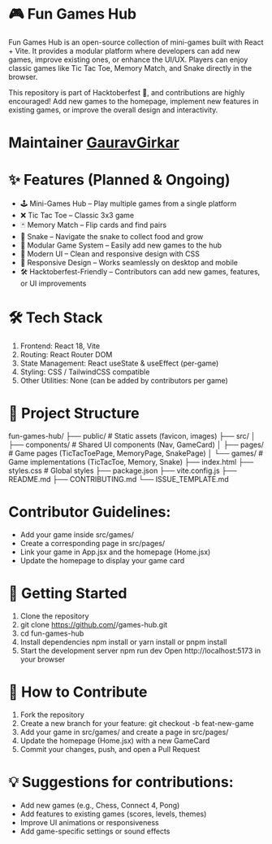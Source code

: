 # 🎮 Fun Games Hub

Fun Games Hub is an open-source collection of mini-games built with React + Vite. It provides a modular platform where developers can add new games, improve existing ones, or enhance the UI/UX. Players can enjoy classic games like Tic Tac Toe, Memory Match, and Snake directly in the browser.

This repository is part of Hacktoberfest 🍂, and contributions are highly encouraged! Add new games to the homepage, implement new features in existing games, or improve the overall design and interactivity.

# Maintainer [GauravGirkar](https://github.com/GauravGirkar)

# ✨ Features (Planned & Ongoing)
- 🕹️ Mini-Games Hub – Play multiple games from a single platform
- ❌ Tic Tac Toe – Classic 3x3 game
- 🃏 Memory Match – Flip cards and find pairs
- 🐍 Snake – Navigate the snake to collect food and grow
- 🧩 Modular Game System – Easily add new games to the hub
- 🎨 Modern UI – Clean and responsive design with CSS
- 📱 Responsive Design – Works seamlessly on desktop and mobile
- 🛠️ Hacktoberfest-Friendly – Contributors can add new games, features, or UI improvements

# 🛠️ Tech Stack
1. Frontend: React 18, Vite
2. Routing: React Router DOM
3. State Management: React useState & useEffect (per-game)
4. Styling: CSS / TailwindCSS compatible
5. Other Utilities: None (can be added by contributors per game)

# 📂 Project Structure
fun-games-hub/
├── public/                 # Static assets (favicon, images)
├── src/
│   ├── components/         # Shared UI components (Nav, GameCard)
│   ├── pages/              # Game pages (TicTacToePage, MemoryPage, SnakePage)
│   └── games/              # Game implementations (TicTacToe, Memory, Snake)
├── index.html
├── styles.css              # Global styles
├── package.json
├── vite.config.js
├── README.md
├── CONTRIBUTING.md
└── ISSUE_TEMPLATE.md


# Contributor Guidelines:
 - Add your game inside src/games/
 - Create a corresponding page in src/pages/
 - Link your game in App.jsx and the homepage (Home.jsx)
 - Update the homepage to display your game card

# 🚀 Getting Started
 1. Clone the repository
 2. git clone https://github.com/<your-username>/games-hub.git
 3. cd fun-games-hub
 4. Install dependencies
    npm install
    or
    yarn install
    or
    pnpm install
 6. Start the development server
    npm run dev
    Open http://localhost:5173
    in your browser

# 🎯 How to Contribute
1. Fork the repository
2. Create a new branch for your feature: git checkout -b feat-new-game
3. Add your game in src/games/ and create a page in src/pages/
4. Update the homepage (Home.jsx) with a new GameCard
5. Commit your changes, push, and open a Pull Request

# 💡 Suggestions for contributions:
- Add new games (e.g., Chess, Connect 4, Pong)
- Add features to existing games (scores, levels, themes)
- Improve UI animations or responsiveness
- Add game-specific settings or sound effects
